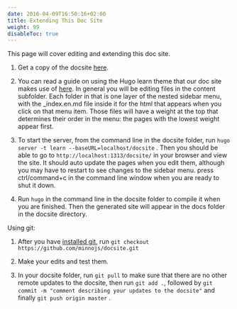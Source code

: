 ```yaml
---
date: 2016-04-09T16:50:16+02:00
title: Extending This Doc Site
weight: 99
disableToc: true
---
```

This page will cover editing and extending this doc site.


1.  Get a copy of the docsite [here](https://github.com/minnojs/docsite).

2.  You can read a guide on using the Hugo learn theme that our doc site makes use of [here](https://learn.netlify.com/en/).  In general you will be editing files in the content subfolder.  Each folder in that is one layer of the nested sidebar menu, with the _index.en.md file inside it for the html that appears when you click on that menu item.  Those files will have a weight at the top that determines their order in the menu: the pages with the lowest weight appear first.

3.  To start the server, from the command line in the docsite folder, run `hugo server -t learn --baseURL=localhost/docsite` .  Then you should be able to go to `http://localhost:1313/docsite/` in your browser and view the site.  It should auto update the pages when you edit them, although you may have to restart to see changes to the sidebar menu.  press ctrl/command+c in the command line window when you are ready to shut it down.

4.  Run `hugo` in the command line in the docsite folder to compile it when you are finished.  Then the generated site will appear in the docs folder in the docsite directory.


Using git:

1.  After you have [installed git](https://git-scm.com/book/en/v2/Getting-Started-Installing-Git), run `git checkout https://github.com/minnojs/docsite.git`

2.  Make your edits and test them.

3.  In your docsite folder, run `git pull` to make sure that there are no other remote updates to the docsite, then run `git add .`, followed by `git commit -m "comment describing your updates to the docsite"` and finally `git push origin master` .  